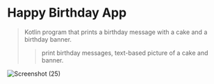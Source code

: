 # Happy Birthday App
> Kotlin program that prints a birthday message with a cake and a birthday banner.
>> print birthday messages, text-based picture of a cake and banner.

![Screenshot (25)](https://user-images.githubusercontent.com/92260346/140467168-472b3b26-80a3-4039-ad24-2886ec1e3560.png)

